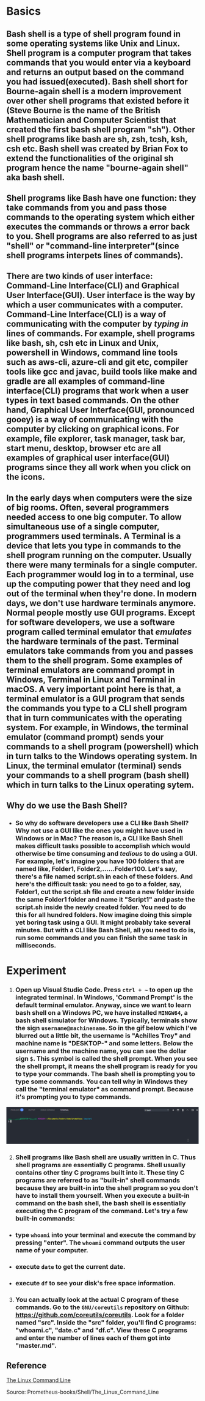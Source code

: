 # **Basics**

## Bash shell is a type of shell program found in some operating systems like Unix and Linux. Shell program is a computer program that takes commands that you would enter via a keyboard and returns an output based on the command you had issued(executed). Bash shell short for Bourne-again shell is a modern improvement over other shell programs that existed before it (Steve Bourne is the name of the British Mathematician and Computer Scientist that created the first bash shell program "sh"). Other shell programs like bash are sh, zsh, tcsh, ksh, csh etc. Bash shell was created by Brian Fox to extend the functionalities of the original sh program hence the name "bourne-again shell" aka bash shell.   

## Shell programs like Bash have one function: they take commands from you and pass those commands to the operating system which either executes the commands or throws a error back to you. Shell programs are also referred to as just "shell" or "command-line interpreter"(since shell programs interpets lines of commands). 

## There are two kinds of user interface: Command-Line Interface(CLI) and Graphical User Interface(GUI). User interface is the way by which a user communicates with a computer.  Command-Line Interface(CLI) is a way of communicating with the computer by _**typing in**_ lines of commands. For example, shell programs like bash, sh, csh etc in Linux and Unix, powershell in Windows, command line tools such as aws-cli, azure-cli and git etc, compiler tools like **gcc** and **javac**, build tools like **make** and **gradle** are all examples of command-line interface(CLI) programs that work when a user types in text based commands. On the other hand, Graphical User Interface(GUI, pronounced gooey) is a way of communicating with the computer by clicking on graphical icons. For example, file explorer, task manager, task bar, start menu, desktop, browser etc are all examples of graphical user interface(GUI) programs since they all work when you click on the icons.

## In the early days when computers were the size of big rooms. Often, several programmers needed access to one big computer. To allow simultaneous use of a single computer, programmers used terminals. A Terminal is a device that lets you type in commands to the shell program running on the computer. Usually there were many terminals for a single computer. Each programmer would log in to a terminal, use up the computing power that they need and log out of the terminal when they're done. In modern days, we don't use hardware terminals anymore. Normal people mostly use GUI programs. Except for software developers, we use a software program called terminal emulator that _**emulates**_ the hardware terminals of the past. Terminal emulators take commands from you and passes them to the shell program. Some examples of terminal emulators are command prompt in Windows, Terminal in Linux and Terminal in macOS. A very important point here is that, a terminal emulator is a GUI program that sends the commands you type to a CLI shell program that in turn communicates with the operating system. For example, in Windows, the terminal emulator (command prompt) sends your commands to a shell program (powershell) which in turn talks to the Windows operating system. In Linux, the terminal emulator (terminal) sends your commands to a shell program (bash shell) which in turn talks to the Linux operating sytem. 


## **Why do we use the Bash Shell?**

- ### So why do software developers use a CLI like Bash Shell? Why not use a GUI like the ones you might have used in Windows or in Mac? The reason is, a CLI like Bash Shell makes difficult tasks possible to accomplish which would otherwise be time consuming and _**tedious**_ to do using a GUI. For example, let's imagine you have 100 folders that are named like, Folder1, Folder2,......Folder100. Let's say, there's a file named script.sh in each of these folders. And here's the difficult task: you need to go to a folder, say, Folder1, cut the script.sh file and create a new folder inside the same Folder1 folder and name it "Script1" and paste the script.sh inside the newly created folder. You need to do this for all hundred folders. Now imagine doing this simple yet boring task using a GUI. It might probably take several minutes. But with a CLI like Bash Shell, all you need to do is, run some commands and you can finish the same task in milliseconds.

# **Experiment**

1. ### Open up Visual Studio Code. Press `ctrl + ~` to open up the integrated terminal. In Windows, 'Command Prompt' is the default terminal emulator. Anyway, since we want to learn bash shell on a Windows PC, we have installed `MINGW64`, a bash shell simulator for Windows. Typically, terminals show the sign `username@machinename`. So in the gif below which I've blurred out a little bit, the username is "Achilles Troy" and machine name is "DESKTOP-" and some letters. Below the username and the machine name, you can see the dollar sign `$`. This symbol is called the shell prompt. When you see the shell prompt, it means the shell program is ready for you to type your commands. The bash shell is prompting you to type some commands. You can tell why in Windows they call the "terminal emulator" as command prompt. Because it's prompting you to type commands.  

![](../images/pilot-01/built-in-command-line.png)

2. ### Shell programs like Bash shell are usually written in C. Thus shell programs are essentially C programs. Shell usually contains other tiny C programs built into it. These tiny C programs are referred to as "built-in" shell commands because they are built-in into the shell program so you don't have to install them yourself. When you execute a built-in command on the bash shell, the bash shell is essentially executing the C program of the command. Let's try a few built-in commands: 

- ### type `whoami` into your terminal and execute the command by pressing "enter". The `whoami` command outputs the user name of your computer. 

- ### execute `date` to get the current date. 

- ### execute `df` to see your disk's free space information. 

3. ### You can actually look at the actual C program of these commands. Go to the `GNU/coreutils` repository on Github: https://github.com/coreutils/coreutils. Look for a folder named "src". Inside the "src" folder, you'll find C programs: "whoami.c", "date.c" and "df.c".  View these C programs and enter the number of lines each of them got into "master.md". 

## **Reference**

[The Linux Command Line]()

Source: Prometheus-books/Shell/The_Linux_Command_Line